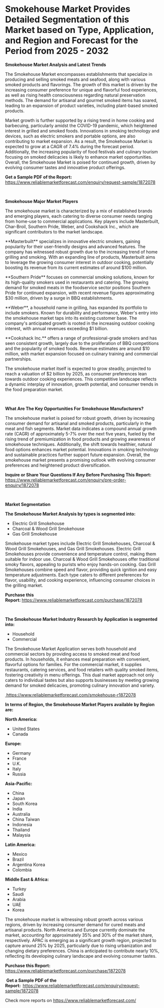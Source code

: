 <p><h1>Smokehouse Market Provides Detailed Segmentation of this Market based on Type, Application, and Region and Forecast for the Period from 2025 - 2032</h1></p><p><strong>Smokehouse Market Analysis and Latest Trends</strong></p>
<p><p>The Smokehouse Market encompasses establishments that specialize in producing and selling smoked meats and seafood, along with various smoked products and flavorings. The growth of this market is driven by the increasing consumer preference for unique and flavorful food experiences, as well as rising health consciousness regarding natural preservation methods. The demand for artisanal and gourmet smoked items has soared, leading to an expansion of product varieties, including plant-based smoked products.</p><p>Market growth is further supported by a rising trend in home cooking and barbecuing, particularly amidst the COVID-19 pandemic, which heightened interest in grilled and smoked foods. Innovations in smoking technology and devices, such as electric smokers and portable options, are also contributing to market expansion. As a result, the Smokehouse Market is expected to grow at a CAGR of 7.4% during the forecast period. Additionally, the increasing popularity of food festivals and culinary tourism focusing on smoked delicacies is likely to enhance market opportunities. Overall, the Smokehouse Market is poised for continued growth, driven by evolving consumer tastes and innovative product offerings.</p></p>
<p><strong>Get a Sample PDF of the Report:&nbsp;</strong> <a href="https://www.reliablemarketforecast.com/enquiry/request-sample/1872078?utm_campaign=1766&utm_medium=2&utm_source=Github&utm_content=ia&utm_term=05022025&utm_id=smokehouse">https://www.reliablemarketforecast.com/enquiry/request-sample/1872078</a></p>
<p>&nbsp;</p>
<p><strong>Smokehouse Major Market Players</strong></p>
<p><p>The smokehouse market is characterized by a mix of established brands and emerging players, each catering to diverse consumer needs ranging from home-use to commercial applications. Key players include Masterbuilt, Char-Broil, Southern Pride, Weber, and Cookshack Inc., which are significant contributors to the market landscape.</p><p>**Masterbuilt** specializes in innovative electric smokers, gaining popularity for their user-friendly designs and advanced features. The company has witnessed robust growth due to the increasing trend of home grilling and smoking. With an expanding line of products, Masterbuilt aims to leverage the growing consumer interest in outdoor cooking, potentially boosting its revenue from its current estimates of around $100 million.</p><p>**Southern Pride** focuses on commercial smoking solutions, known for its high-quality smokers used in restaurants and catering. The growing demand for smoked meats in the foodservice sector positions Southern Pride for continued expansion, with recent revenue figures approximating $30 million, driven by a surge in BBQ establishments.</p><p>**Weber**, a household name in grilling, has expanded its portfolio to include smokers. Known for durability and performance, Weber's entry into the smokehouse market taps into its existing customer base. The company's anticipated growth is rooted in the increasing outdoor cooking interest, with annual revenues exceeding $1 billion.</p><p>**Cookshack Inc.** offers a range of professional-grade smokers and has seen consistent growth, largely due to the proliferation of BBQ competitions and the popularity of smoked foods. Revenue estimates are around $10 million, with market expansion focused on culinary training and commercial partnerships.</p><p>The smokehouse market itself is expected to grow steadily, projected to reach a valuation of $2 billion by 2025, as consumer preferences lean towards outdoor cooking experiences. This competitive landscape reflects a dynamic interplay of innovation, growth potential, and consumer trends in the food preparation market.</p></p>
<p>&nbsp;</p>
<p><strong>What Are The Key Opportunities For Smokehouse Manufacturers?</strong></p>
<p><p>The smokehouse market is poised for robust growth, driven by increasing consumer demand for artisanal and smoked products, particularly in the meat and fish segments. Market data indicates a compound annual growth rate (CAGR) of approximately 5-7% over the next five years, fueled by the rising trend of premiumization in food products and growing awareness of smokehouse techniques. Additionally, the shift towards healthier, natural food options enhances market potential. Innovations in smoking technology and sustainable practices further support future expansion. Overall, the smokehouse market presents a promising outlook with evolving consumer preferences and heightened product diversification.</p></p>
<p><strong>Inquire or Share Your Questions If Any Before Purchasing This Report:</strong> <a href="https://www.reliablemarketforecast.com/enquiry/pre-order-enquiry/1872078?utm_campaign=1766&utm_medium=2&utm_source=Github&utm_content=ia&utm_term=05022025&utm_id=smokehouse">https://www.reliablemarketforecast.com/enquiry/pre-order-enquiry/1872078</a></p>
<p>&nbsp;</p>
<p><strong>Market Segmentation</strong></p>
<p><strong>The Smokehouse Market Analysis by types is segmented into:</strong></p>
<p><ul><li>Electric Grill Smokehouse</li><li>Charcoal & Wood Grill Smokehouse</li><li>Gas Grill Smokehouse</li></ul></p>
<p><p>Smokehouse market types include Electric Grill Smokehouses, Charcoal & Wood Grill Smokehouses, and Gas Grill Smokehouses. Electric Grill Smokehouses provide convenience and temperature control, making them suitable for indoor use. Charcoal & Wood Grill Smokehouses offer traditional smoky flavors, appealing to purists who enjoy hands-on cooking. Gas Grill Smokehouses combine speed and flavor, providing quick ignition and easy temperature adjustments. Each type caters to different preferences for flavor, usability, and cooking experience, influencing consumer choices in the grilling market.</p></p>
<p><strong>Purchase this Report:&nbsp;</strong><a href="https://www.reliablemarketforecast.com/purchase/1872078?utm_campaign=1766&utm_medium=2&utm_source=Github&utm_content=ia&utm_term=05022025&utm_id=smokehouse">https://www.reliablemarketforecast.com/purchase/1872078</a></p>
<p>&nbsp;</p>
<p><strong>The Smokehouse Market Industry Research by Application is segmented into:</strong></p>
<p><ul><li>Household</li><li>Commercial</li></ul></p>
<p><p>The Smokehouse Market Application serves both household and commercial sectors by providing access to smoked meat and food products. In households, it enhances meal preparation with convenient, flavorful options for families. For the commercial market, it supplies restaurants, catering services, and food retailers with quality smoked items, fostering creativity in menu offerings. This dual market approach not only caters to individual tastes but also supports businesses by meeting growing demand for smoked delicacies, promoting culinary innovation and variety.</p></p>
<p><a href="https://www.reliablemarketforecast.com/smokehouse-r1872078?utm_campaign=1766&utm_medium=2&utm_source=Github&utm_content=ia&utm_term=05022025&utm_id=smokehouse">&nbsp;https://www.reliablemarketforecast.com/smokehouse-r1872078</a></p>
<p><strong>In terms of Region, the Smokehouse Market Players available by Region are:</strong></p>
<p>
    <p> <strong> North America: </strong>
        <ul>
            <li>United States</li>
            <li>Canada</li>
        </ul>
        </p> 
    <p> <strong> Europe: </strong>
        <ul>
            <li>Germany</li>
            <li>France</li>
            <li>U.K.</li>
            <li>Italy</li>
            <li>Russia</li>
        </ul>
        </p> 
    <p> <strong> Asia-Pacific: </strong>
        <ul>
            <li>China</li>
            <li>Japan</li>
            <li>South Korea</li>
            <li>India</li>
            <li>Australia</li>
            <li>China Taiwan</li>
            <li>Indonesia</li>
            <li>Thailand</li>
            <li>Malaysia</li>
        </ul>
        </p> 
    <p> <strong> Latin America: </strong>
        <ul>
            <li>Mexico</li>
            <li>Brazil</li>
            <li>Argentina Korea</li>
            <li>Colombia</li>
        </ul>
        </p> 
    <p> <strong> Middle East & Africa: </strong>
        <ul>
            <li>Turkey</li>
            <li>Saudi</li>
            <li>Arabia</li>
            <li>UAE</li>
            <li>Korea</li>
        </ul>
    </p>
    </p>
<p><p>The smokehouse market is witnessing robust growth across various regions, driven by increasing consumer demand for cured meats and artisanal products. North America and Europe currently dominate the market, accounting for approximately 35% and 30% of the market share, respectively. APAC is emerging as a significant growth region, projected to capture around 25% by 2025, particularly due to rising urbanization and changing dietary preferences. China is anticipated to contribute nearly 10%, reflecting its developing culinary landscape and evolving consumer tastes.</p></p>
<p><strong>Purchase this Report: </strong><a href="https://www.reliablemarketforecast.com/purchase/1872078?utm_campaign=1766&utm_medium=2&utm_source=Github&utm_content=ia&utm_term=05022025&utm_id=smokehouse">https://www.reliablemarketforecast.com/purchase/1872078</a></p>
<p>&nbsp;<strong>Get a Sample PDF of the Report:&nbsp;&nbsp;</strong><a href="https://www.reliablemarketforecast.com/enquiry/request-sample/1872078?utm_campaign=1766&utm_medium=2&utm_source=Github&utm_content=ia&utm_term=05022025&utm_id=smokehouse">https://www.reliablemarketforecast.com/enquiry/request-sample/1872078</a></p>
<p><strong></strong></p>
<p>Check more reports on <a href="https://www.reliablemarketforecast.com/?utm_campaign=1766&utm_medium=2&utm_source=Github&utm_content=ia&utm_term=05022025&utm_id=smokehouse">https://www.reliablemarketforecast.com/</a></p>